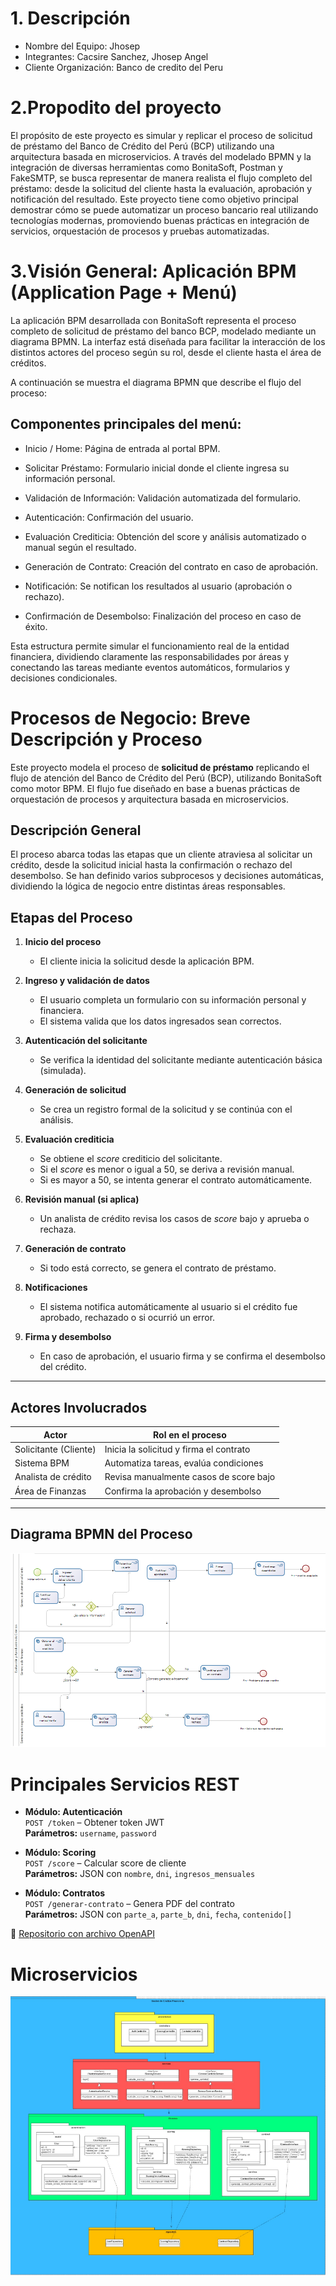 # 1. Descripción
- Nombre del Equipo: Jhosep
- Integrantes:
Cacsire Sanchez, Jhosep Angel
- Cliente
Organización: Banco de credito del Peru
# 2.Propodito del proyecto
El propósito de este proyecto es simular y replicar el proceso de solicitud de préstamo del Banco de Crédito del Perú (BCP) utilizando una arquitectura basada en microservicios. A través del modelado BPMN y la integración de diversas herramientas como BonitaSoft, Postman y FakeSMTP, se busca representar de manera realista el flujo completo del préstamo: desde la solicitud del cliente hasta la evaluación, aprobación y notificación del resultado.
Este proyecto tiene como objetivo principal demostrar cómo se puede automatizar un proceso bancario real utilizando tecnologías modernas, promoviendo buenas prácticas en integración de servicios, orquestación de procesos y pruebas automatizadas.
# 3.Visión General: Aplicación BPM (Application Page + Menú)
La aplicación BPM desarrollada con BonitaSoft representa el proceso completo de solicitud de préstamo del banco BCP, modelado mediante un diagrama BPMN. La interfaz está diseñada para facilitar la interacción de los distintos actores del proceso según su rol, desde el cliente hasta el área de créditos.

A continuación se muestra el diagrama BPMN que describe el flujo del proceso:


## Componentes principales del menú:
- Inicio / Home: Página de entrada al portal BPM.

- Solicitar Préstamo: Formulario inicial donde el cliente ingresa su información personal.

- Validación de Información: Validación automatizada del formulario.

- Autenticación: Confirmación del usuario.

- Evaluación Crediticia: Obtención del score y análisis automatizado o manual según el resultado.

- Generación de Contrato: Creación del contrato en caso de aprobación.

- Notificación: Se notifican los resultados al usuario (aprobación o rechazo).

- Confirmación de Desembolso: Finalización del proceso en caso de éxito.

Esta estructura permite simular el funcionamiento real de la entidad financiera, dividiendo claramente las responsabilidades por áreas y conectando las tareas mediante eventos automáticos, formularios y decisiones condicionales.

# Procesos de Negocio: Breve Descripción y Proceso

Este proyecto modela el proceso de **solicitud de préstamo** replicando el flujo de atención del Banco de Crédito del Perú (BCP), utilizando BonitaSoft como motor BPM. El flujo fue diseñado en base a buenas prácticas de orquestación de procesos y arquitectura basada en microservicios.

## Descripción General

El proceso abarca todas las etapas que un cliente atraviesa al solicitar un crédito, desde la solicitud inicial hasta la confirmación o rechazo del desembolso. Se han definido varios subprocesos y decisiones automáticas, dividiendo la lógica de negocio entre distintas áreas responsables.

## Etapas del Proceso

1. **Inicio del proceso**
   - El cliente inicia la solicitud desde la aplicación BPM.

2. **Ingreso y validación de datos**
   - El usuario completa un formulario con su información personal y financiera.
   - El sistema valida que los datos ingresados sean correctos.

3. **Autenticación del solicitante**
   - Se verifica la identidad del solicitante mediante autenticación básica (simulada).

4. **Generación de solicitud**
   - Se crea un registro formal de la solicitud y se continúa con el análisis.

5. **Evaluación crediticia**
   - Se obtiene el *score* crediticio del solicitante.
   - Si el *score* es menor o igual a 50, se deriva a revisión manual.
   - Si es mayor a 50, se intenta generar el contrato automáticamente.

6. **Revisión manual (si aplica)**
   - Un analista de crédito revisa los casos de *score* bajo y aprueba o rechaza.

7. **Generación de contrato**
   - Si todo está correcto, se genera el contrato de préstamo.

8. **Notificaciones**
   - El sistema notifica automáticamente al usuario si el crédito fue aprobado, rechazado o si ocurrió un error.

9. **Firma y desembolso**
   - En caso de aprobación, el usuario firma y se confirma el desembolso del crédito.

---

## Actores Involucrados

| Actor                        | Rol en el proceso                          |
|-----------------------------|--------------------------------------------|
| Solicitante (Cliente)       | Inicia la solicitud y firma el contrato    |
| Sistema BPM                 | Automatiza tareas, evalúa condiciones      |
| Analista de crédito         | Revisa manualmente casos de score bajo     |
| Área de Finanzas            | Confirma la aprobación y desembolso        |

---

## Diagrama BPMN del Proceso

![Proceso BPMN - Solicitud de Préstamo](imagen/proceso.png)

# Principales Servicios REST

- **Módulo: Autenticación**  
  `POST /token` – Obtener token JWT  
  **Parámetros:** `username`, `password`

- **Módulo: Scoring**  
  `POST /score` – Calcular score de cliente  
  **Parámetros:** JSON con `nombre`, `dni`, `ingresos_mensuales`

- **Módulo: Contratos**  
  `POST /generar-contrato` – Genera PDF del contrato  
  **Parámetros:** JSON con `parte_a`, `parte_b`, `dni`, `fecha`, `contenido[]`

📁 [Repositorio con archivo OpenAPI](openapi.yaml)
# Microservicios
![Microservicios](imagen/uml.png)
